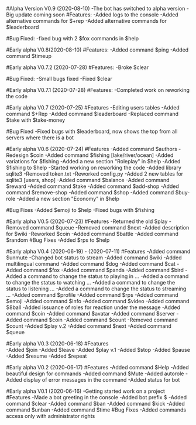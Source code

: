 #Alpha Version V0.9 (2020-08-10)
-The bot has switched to alpha version
-Big update coming soon
#Features:
	-Added logs to the console
	-Added alternative commands for $+rep
	-Added alternative commands for $leaderboard
  
#Bug Fixed:	
	-fixed bug with 2 $fox commands in $help


#Early alpha V0.8(2020-08-10)
#Features:
	-Added command $ping
	-Added command $timeup


#Early alpha V0.7.2 (2020-07-28)
#Features:
	-Broke $clear
  
#Bug Fixed:
	-Small bugs fixed 
	-Fixed $clear 


#Early alpha V0.7.1 (2020-07-28)
#Features:
	-Completed work on reworking the code


#Early alpha V0.7 (2020-07-25)
#Features
	-Editing users tables
	-Added command $+Rep
	-Added command $leaderboard
	-Replaced command $take with $take-money

#Bug Fixed
	-Fixed bugs with $leaderboard, now shows the top from all servers where there is a bot


#Early alpha V0.6 (2020-07-24)
#Features
	-Added command $authors
	-Redesign $coin
	-Added command $fishing [lake/river/ocean]
	-Added variations for $fishing 
	-Added a new section "Roleplay" in $help
	-Added $fishing to $help
	-Started working on reworking the code
	-Added library sqlite3 
	-Removed token.txt
	-Reworked config.py
	-Added 2 new tables for sqlite3 [users, shop]
	-Added command $balance
	-Added command $reward
	-Added command $take
	-Added command $add-shop
	-Added command $remove-shop
	-Added command $shop
	-Added command $buy-role
	-Added a new section "Economy" in $help

#Bug Fixes
	-Added $emoji to $help
	-Fixed bugs with $fishing


#Early alpha V0.5 (2020-07-23)
#Features
	-Returned the old $play
	-Removed command $queue
	-Removed command $next
	-Added description for $wiki
	-Reworked $coin
	-Added command $battle
	-Added command $random
#Bug Fixes
	-Added $rps to $help


#Early alpha V0.4 (2020-06-19) - (2020-07-11)
#Features
	-Added command $unmute
	-Changed bot status to stream
	-Added command $wiki
	-Added multilingual command
	-Added command $dog
	-Added command $cat
	-Added command $fox
	-Added command $panda
	-Added command $bird
	-Added a command to change the status to playing in ...
	-Added a command to change the status to watching ...
	-Added a command to change the status to listening ...
	-Added a command to change the status to streaming ...
	-Added command $profile
	-Added command $rps
	-Added command $emoji
	-Added command $info
	-Added command $video
	-Added command $8ball
	-Added issuance of roles for reaction under the message
	-Added command $coin
	-Added command $avatar
	-Added command $server
	-Added command $coin
	-Added command $count
	-Removed command $count
	-Added $play v.2
	-Added command $next
	-Added command $queue


#Early alpha V0.3 (2020-06-18)
#Features	
	-Added $join
	-Added $leave
	-Added $play v.1
	-Added $stop
	-Added $pause
	-Added $resume
	-Added $repeat


#Early alpha V0.2 (2020-06-17)
#Features
	-Added command $Help
	-Added beautiful design for commands
	-Added command $Mute
	-Added autorole
	-Added display of error messages in the command
	-Added status for bot


#Early alpha V0.1 (2020-06-16)
-Getting started work on a project
#Features
	-Made a bot greeting in the console
	-Added bot prefix $
	-Added command $clear
	-Added command $ban
	-Added command $kick
	-Added command $unban
	-Added command $time
#Bug Fixes
	-Added commands access only with administrator rights
